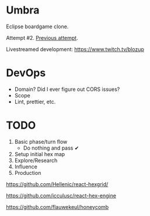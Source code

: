 # Umbra

Eclipse boardgame clone.

Attempt #2. [Previous attempt](https://github.com/nearwood/eclipsed).

Livestreamed development: https://www.twitch.tv/blozup

# DevOps

- Domain? Did I ever figure out CORS issues?
- Scope
- Lint, prettier, etc.

# TODO

1. Basic phase/turn flow
    - Do nothing and pass ✔
1. Setup initial hex map
1. Explore/Research
1. Influence
1. Production


https://github.com/Hellenic/react-hexgrid/

https://github.com/icculusc/react-hex-engine

https://github.com/flauwekeul/honeycomb

